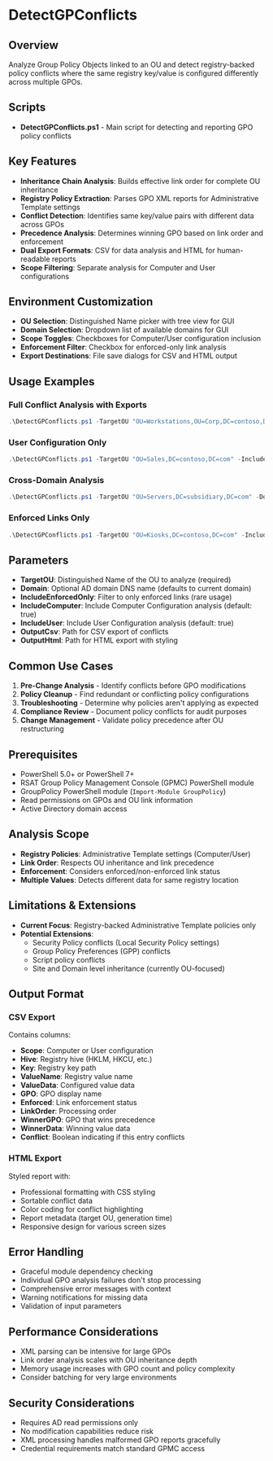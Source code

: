 # DetectGPConflicts

## Overview
Analyze Group Policy Objects linked to an OU and detect registry-backed policy conflicts where the same registry key/value is configured differently across multiple GPOs.

## Scripts
- **DetectGPConflicts.ps1** - Main script for detecting and reporting GPO policy conflicts

## Key Features
- **Inheritance Chain Analysis**: Builds effective link order for complete OU inheritance
- **Registry Policy Extraction**: Parses GPO XML reports for Administrative Template settings
- **Conflict Detection**: Identifies same key/value pairs with different data across GPOs
- **Precedence Analysis**: Determines winning GPO based on link order and enforcement
- **Dual Export Formats**: CSV for data analysis and HTML for human-readable reports
- **Scope Filtering**: Separate analysis for Computer and User configurations

## Environment Customization
- **OU Selection**: Distinguished Name picker with tree view for GUI
- **Domain Selection**: Dropdown list of available domains for GUI
- **Scope Toggles**: Checkboxes for Computer/User configuration inclusion
- **Enforcement Filter**: Checkbox for enforced-only link analysis
- **Export Destinations**: File save dialogs for CSV and HTML output

## Usage Examples

### Full Conflict Analysis with Exports
```powershell
.\DetectGPConflicts.ps1 -TargetOU "OU=Workstations,OU=Corp,DC=contoso,DC=com" -OutputCsv .\gpo_conflicts.csv -OutputHtml .\gpo_conflicts.html -Verbose
```

### User Configuration Only
```powershell
.\DetectGPConflicts.ps1 -TargetOU "OU=Sales,DC=contoso,DC=com" -IncludeComputer:$false -IncludeUser:$true -Verbose
```

### Cross-Domain Analysis
```powershell
.\DetectGPConflicts.ps1 -TargetOU "OU=Servers,DC=subsidiary,DC=com" -Domain "subsidiary.com" -OutputHtml .\conflicts.html
```

### Enforced Links Only
```powershell
.\DetectGPConflicts.ps1 -TargetOU "OU=Kiosks,DC=contoso,DC=com" -IncludeEnforcedOnly -Verbose
```

## Parameters
- **TargetOU**: Distinguished Name of the OU to analyze (required)
- **Domain**: Optional AD domain DNS name (defaults to current domain)
- **IncludeEnforcedOnly**: Filter to only enforced links (rare usage)
- **IncludeComputer**: Include Computer Configuration analysis (default: true)
- **IncludeUser**: Include User Configuration analysis (default: true)
- **OutputCsv**: Path for CSV export of conflicts
- **OutputHtml**: Path for HTML export with styling

## Common Use Cases
1. **Pre-Change Analysis** - Identify conflicts before GPO modifications
2. **Policy Cleanup** - Find redundant or conflicting policy configurations
3. **Troubleshooting** - Determine why policies aren't applying as expected
4. **Compliance Review** - Document policy conflicts for audit purposes
5. **Change Management** - Validate policy precedence after OU restructuring

## Prerequisites
- PowerShell 5.0+ or PowerShell 7+
- RSAT Group Policy Management Console (GPMC) PowerShell module
- GroupPolicy PowerShell module (`Import-Module GroupPolicy`)
- Read permissions on GPOs and OU link information
- Active Directory domain access

## Analysis Scope
- **Registry Policies**: Administrative Template settings (Computer/User)
- **Link Order**: Respects OU inheritance and link precedence
- **Enforcement**: Considers enforced/non-enforced link status
- **Multiple Values**: Detects different data for same registry location

## Limitations & Extensions
- **Current Focus**: Registry-backed Administrative Template policies only
- **Potential Extensions**:
  - Security Policy conflicts (Local Security Policy settings)
  - Group Policy Preferences (GPP) conflicts
  - Script policy conflicts
  - Site and Domain level inheritance (currently OU-focused)

## Output Format

### CSV Export
Contains columns:
- **Scope**: Computer or User configuration
- **Hive**: Registry hive (HKLM, HKCU, etc.)
- **Key**: Registry key path
- **ValueName**: Registry value name
- **ValueData**: Configured value data
- **GPO**: GPO display name
- **Enforced**: Link enforcement status
- **LinkOrder**: Processing order
- **WinnerGPO**: GPO that wins precedence
- **WinnerData**: Winning value data
- **Conflict**: Boolean indicating if this entry conflicts

### HTML Export
Styled report with:
- Professional formatting with CSS styling
- Sortable conflict data
- Color coding for conflict highlighting
- Report metadata (target OU, generation time)
- Responsive design for various screen sizes

## Error Handling
- Graceful module dependency checking
- Individual GPO analysis failures don't stop processing
- Comprehensive error messages with context
- Warning notifications for missing data
- Validation of input parameters

## Performance Considerations
- XML parsing can be intensive for large GPOs
- Link order analysis scales with OU inheritance depth
- Memory usage increases with GPO count and policy complexity
- Consider batching for very large environments

## Security Considerations
- Requires AD read permissions only
- No modification capabilities reduce risk
- XML processing handles malformed GPO reports gracefully
- Credential requirements match standard GPMC access